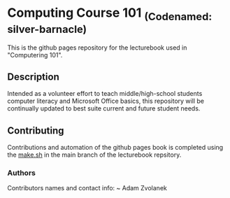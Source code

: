 # Computing Course 101 <sub>(Codenamed: silver-barnacle)</sub>

This is the github pages repository for the lecturebook used in "Computering 101".

## Description

Intended as a volunteer effort to teach middle/high-school students computer literacy and Microsoft Office basics, this repository will be continually updated to best suite current and future student needs.

## Contributing

Contributions and automation of the github pages book is completed using the [make.sh](https://github.com/adamzvolanek/silver-barnacle/blob/main/make.sh) in the main branch of the lecturebook repsitory.

### Authors

Contributors names and contact info:
~ Adam Zvolanek

